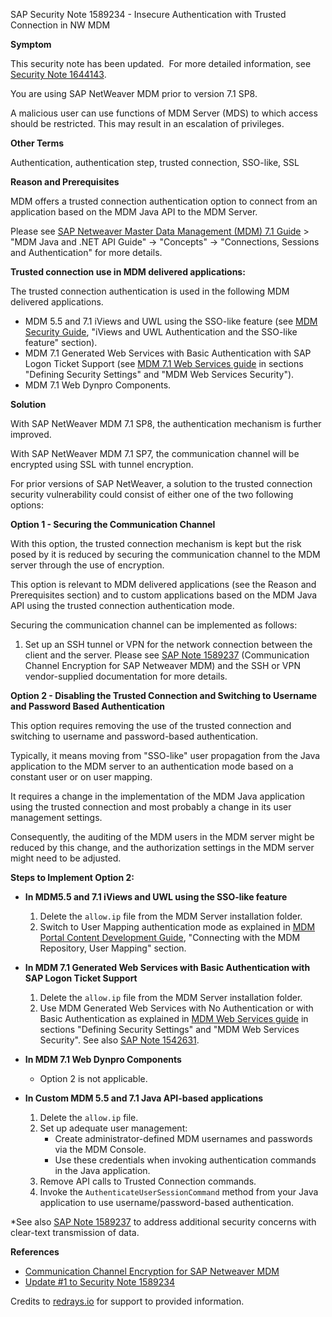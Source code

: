 SAP Security Note 1589234 - Insecure Authentication with Trusted Connection in NW MDM

**Symptom**

This security note has been updated.  For more detailed information, see [Security Note 1644143](https://me.sap.com/notes/1644143).

You are using SAP NetWeaver MDM prior to version 7.1 SP8.

A malicious user can use functions of MDM Server (MDS) to which access should be restricted. This may result in an escalation of privileges.

**Other Terms**

Authentication, authentication step, trusted connection, SSO-like, SSL

**Reason and Prerequisites**

MDM offers a trusted connection authentication option to connect from an application based on the MDM Java API to the MDM Server.

Please see [SAP Netweaver Master Data Management (MDM) 7.1 Guide](https://me.sap.com/sap/support/notes/1589234) &gt; "MDM Java and .NET API Guide" → "Concepts" → "Connections, Sessions and Authentication" for more details.

**Trusted connection use in MDM delivered applications:**

The trusted connection authentication is used in the following MDM delivered applications.

- MDM 5.5 and 7.1 iViews and UWL using the SSO-like feature (see [MDM Security Guide](https://me.sap.com/notes/1589234), "iViews and UWL Authentication and the SSO-like feature" section).
- MDM 7.1 Generated Web Services with Basic Authentication with SAP Logon Ticket Support (see [MDM 7.1 Web Services guide](https://me.sap.com/notes/1589234) in sections "Defining Security Settings" and "MDM Web Services Security").
- MDM 7.1 Web Dynpro Components.

**Solution**

With SAP NetWeaver MDM 7.1 SP8, the authentication mechanism is further improved.

With SAP NetWeaver MDM 7.1 SP7, the communication channel will be encrypted using SSL with tunnel encryption.

For prior versions of SAP NetWeaver, a solution to the trusted connection security vulnerability could consist of either one of the two following options:

**Option 1 - Securing the Communication Channel**

With this option, the trusted connection mechanism is kept but the risk posed by it is reduced by securing the communication channel to the MDM server through the use of encryption.

This option is relevant to MDM delivered applications (see the Reason and Prerequisites section) and to custom applications based on the MDM Java API using the trusted connection authentication mode.

Securing the communication channel can be implemented as follows:

1. Set up an SSH tunnel or VPN for the network connection between the client and the server. Please see [SAP Note 1589237](https://me.sap.com/notes/1589237) (Communication Channel Encryption for SAP Netweaver MDM) and the SSH or VPN vendor-supplied documentation for more details.

**Option 2 - Disabling the Trusted Connection and Switching to Username and Password Based Authentication**

This option requires removing the use of the trusted connection and switching to username and password-based authentication.

Typically, it means moving from "SSO-like" user propagation from the Java application to the MDM server to an authentication mode based on a constant user or on user mapping.

It requires a change in the implementation of the MDM Java application using the trusted connection and most probably a change in its user management settings.

Consequently, the auditing of the MDM users in the MDM server might be reduced by this change, and the authorization settings in the MDM server might need to be adjusted.

**Steps to Implement Option 2:**

- **In MDM5.5 and 7.1 iViews and UWL using the SSO-like feature**
  1. Delete the `allow.ip` file from the MDM Server installation folder.
  2. Switch to User Mapping authentication mode as explained in [MDM Portal Content Development Guide](https://me.sap.com/notes/1589234), "Connecting with the MDM Repository, User Mapping" section.

- **In MDM 7.1 Generated Web Services with Basic Authentication with SAP Logon Ticket Support**
  1. Delete the `allow.ip` file from the MDM Server installation folder.
  2. Use MDM Generated Web Services with No Authentication or with Basic Authentication as explained in [MDM Web Services guide](https://me.sap.com/notes/1589234) in sections "Defining Security Settings" and "MDM Web Services Security". See also [SAP Note 1542631](https://me.sap.com/notes/1542631).

- **In MDM 7.1 Web Dynpro Components**
  - Option 2 is not applicable.

- **In Custom MDM 5.5 and 7.1 Java API-based applications**
  1. Delete the `allow.ip` file.
  2. Set up adequate user management:
     - Create administrator-defined MDM usernames and passwords via the MDM Console.
     - Use these credentials when invoking authentication commands in the Java application.
  3. Remove API calls to Trusted Connection commands.
  4. Invoke the `AuthenticateUserSessionCommand` method from your Java application to use username/password-based authentication.

*See also [SAP Note 1589237](https://me.sap.com/notes/1589237) to address additional security concerns with clear-text transmission of data.

**References**

- [Communication Channel Encryption for SAP Netweaver MDM](https://me.sap.com/notes/1589237)
- [Update #1 to Security Note 1589234](https://me.sap.com/notes/1644143)

Credits to [redrays.io](https://redrays.io) for support to provided information.